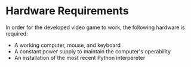 # Hardware Requirements
In order for the developed video game to work, the following hardware is required:
- A working computer, mouse, and keyboard
- A constant power supply to maintain the computer's operability
- An installation of the most recent Python interpereter
